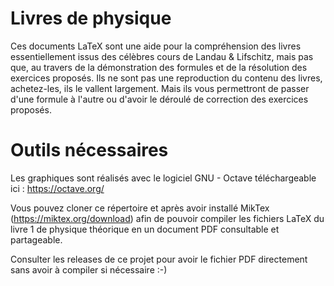 # Livres de physique
Ces documents LaTeX sont une aide pour la compréhension des livres essentiellement issus des célèbres cours de Landau & Lifschitz, mais pas que, au travers de la démonstration des formules et de la résolution des exercices proposés. Ils ne sont pas une reproduction du contenu des livres, achetez-les, ils le vallent largement. Mais ils vous permettront de passer d'une formule à l'autre ou d'avoir le déroulé de correction des exercices proposés.

# Outils nécessaires
Les graphiques sont réalisés avec le logiciel GNU - Octave téléchargeable ici : https://octave.org/

Vous pouvez cloner ce répertoire et après avoir installé MikTex (https://miktex.org/download) afin de pouvoir compiler les fichiers LaTeX du livre 1 de physique théorique en un document PDF consultable et partageable.

Consulter les releases de ce projet pour avoir le fichier PDF directement sans avoir à compiler si nécessaire :-)
